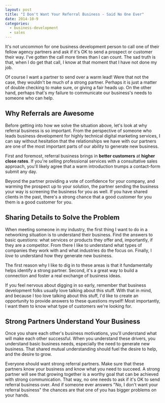 ```yaml
---
layout: post
title: "I Don't Want Your Referral Business - Said No One Ever"
date: 2014-10-9
categories:
  - business-development
  - sales
---
```


It's not uncommon for one business development person to call one of their fellow agency partners and ask if it's OK to send a prospect or customer their way. I've gotten the call more times than I can count. The sad truth is that, when I do get that call, I know at that moment that I have not done my job.

Of course I want a partner to send over a warm lead! Were that not the case, they wouldn't be much of a strong partner. Perhaps it is just a matter of double checking to make sure, or giving a fair heads up. On the other hand, perhaps that's my failure to communicate our business's needs to someone who can help.

<h2>Why Referrals are Awesome</h2>

Before getting into how we solve the situation above, let's look at why referral business is so important. From the perspective of someone who leads business development for highly technical digital marketing services, I can say without hesitation that the relationships we have with our partners are one of the most important parts of our ability to generate new business. 

First and foremost, referral business brings in <strong>better customers</strong> at <strong>higher close rates</strong>. If you're selling professional services with a consultative sales approach, you'll likely agree that a warm introduction trumps a contact-form submit any day. 

Beyond the partner providing a vote of confidence for your company, and warming the prospect up to your solution, the partner sending the business your way is screening the business for you as well. If you have  shared clients in the past, there's a strong chance that a good customer for you them is a good customer for you. 

<h2>Sharing Details to Solve the Problem</h2>

When meeting someone in my industry, the first thing I want to do in a networking situation is to understand their business. Find the answers to basic questions: what services or products they offer and, importantly, if they are a competitor. From there I like to understand what types of companies they work with and what industries do the focus on. Finally, I <em>love</em> to understand how they generate new business.

The first reason why I like to dig in to these areas is that it fundamentally helps identify a strong partner. Second, it's a great way to build a connection and foster a real exchange of business ideas. 

If you feel nervous about digging in so early, remember that business development folks usually love talking about this stuff. With that in mind, and because I too love talking about this stuff, I'd like to create an opportunity to provide answers to these questions myself! Most importantly, I want them to know what type of customers we're looking for. 

<h2>Strong Partners Understand Your Business</h2>

Once you share each other's business motivations, you'll understand what will make each other successful. When you understand these drivers, you understand basic business needs, especially the need to generate new business. That shared mutual understanding should fuel the desire to help, and the desire to grow.

Everyone should want strong referral partners. Make sure that these partners know your business and know what you need to succeed. A strong partner will see that growing together is a worthy goal that can be achieved with strong communication. That way, no one needs to ask if it's OK to send referral business over. And if someone ever answers "No, I don't want your referral business" the chances are that one of you has bigger problems on your hands. 
